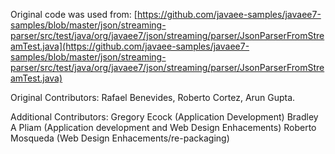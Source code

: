 Original code was used from:
[https://github.com/javaee-samples/javaee7-samples/blob/master/json/streaming-parser/src/test/java/org/javaee7/json/streaming/parser/JsonParserFromStreamTest.java](https://github.com/javaee-samples/javaee7-samples/blob/master/json/streaming-parser/src/test/java/org/javaee7/json/streaming/parser/JsonParserFromStreamTest.java)

Original Contributors:
Rafael Benevides, Roberto Cortez, Arun Gupta.

Additional Contributors:
Gregory Ecock (Application Development)
Bradley A Pliam (Application development and Web Design Enhacements)
Roberto Mosqueda (Web Design Enhacements/re-packaging)

